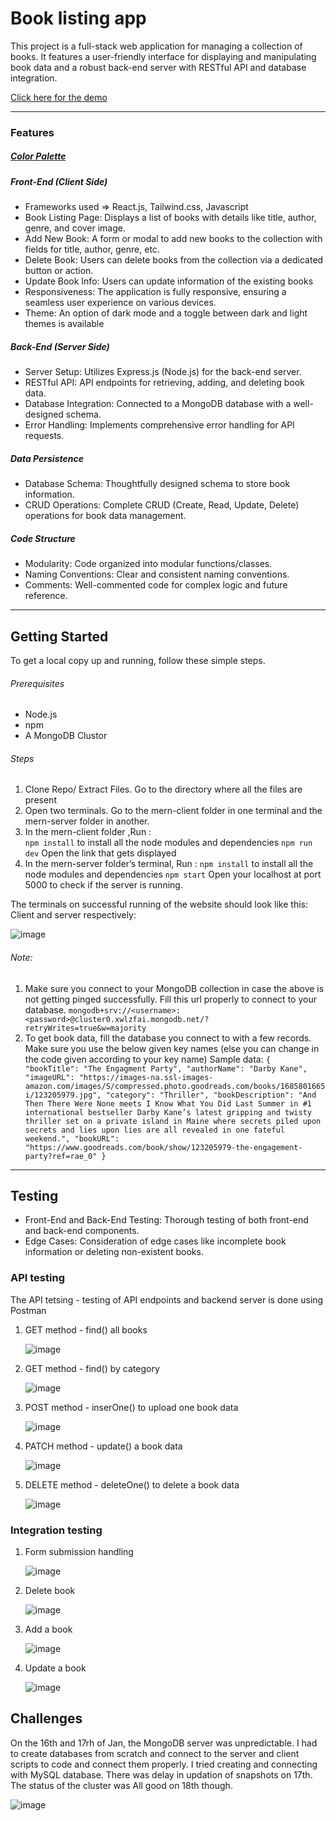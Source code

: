 # Book listing app
This project is a full-stack web application for managing a collection of books. It features a user-friendly interface for displaying and manipulating book data and a robust back-end server with RESTful API and database integration.

[Click here for the demo](https://youtu.be/dwo3tENArDE)

----------------------------------------------------------------------------------------------------------------------
### Features

##### [Color Palette](https://www.color-hex.com/color-palette/7133)

##### Front-End (Client Side)
- Frameworks used => React.js, Tailwind.css, Javascript
- Book Listing Page: Displays a list of books with details like title, author, genre, and cover image.
- Add New Book: A form or modal to add new books to the collection with fields for title, author, genre, etc.
- Delete Book: Users can delete books from the collection via a dedicated button or action.
- Update Book Info: Users can update information of the existing books 
- Responsiveness: The application is fully responsive, ensuring a seamless user experience on various devices.
- Theme: An option of dark mode and a toggle between dark and light themes is available

##### Back-End (Server Side)
- Server Setup: Utilizes Express.js (Node.js) for the back-end server.
- RESTful API: API endpoints for retrieving, adding, and deleting book data.
- Database Integration: Connected to a MongoDB database with a well-designed schema.
- Error Handling: Implements comprehensive error handling for API requests.

##### Data Persistence
- Database Schema: Thoughtfully designed schema to store book information.
- CRUD Operations: Complete CRUD (Create, Read, Update, Delete) operations for book data management.

##### Code Structure
- Modularity: Code organized into modular functions/classes.
- Naming Conventions: Clear and consistent naming conventions.
- Comments: Well-commented code for complex logic and future reference.

----------------------------------------------------------------------------------------------------------------------

## Getting Started

To get a local copy up and running, follow these simple steps.

###### Prerequisites
- Node.js
- npm
- A MongoDB Clustor

###### Steps
1.	Clone Repo/ Extract Files. Go to the directory where all the files are present
2.	Open two terminals. Go to the mern-client folder in one terminal and the mern-server folder in another.
3.	In the mern-client folder ,Run :  
` npm install `	 to install all the node modules and dependencies
` npm run dev ` 	Open the link that gets displayed
4.	In the mern-server folder’s terminal, Run :
` npm install ` 	to install all the node modules and dependencies 
` npm start ` 	Open your localhost at port 5000 to check if the server is running.

The terminals on successful running of the website should look like this: 
Client and server respectively:

![image](https://github.com/vaishnavirbhat26/book-listing-app/assets/112920991/92c6c2f5-8381-43db-88b1-0f648020f8f7)

###### Note:
1.	Make sure you connect to your MongoDB collection in case the above is not getting pinged successfully. Fill this url properly to connect to your database.
`mongodb+srv://<username>:<password>@cluster0.xwlzfai.mongodb.net/?retryWrites=true&w=majority`
2.	To get book data, fill the database you connect to with a few records. Make sure you use the below given key names (else you can change in the code given according to your key name)
Sample data:
`
{
    "bookTitle": "The Engagment Party",
    "authorName": "Darby Kane",
    "imageURL": "https://images-na.ssl-images-amazon.com/images/S/compressed.photo.goodreads.com/books/1685801665i/123205979.jpg",
    "category": "Thriller",
    "bookDescription": "And Then There Were None meets I Know What You Did Last Summer in #1 international bestseller Darby Kane’s latest gripping and twisty thriller set on a private island in Maine where secrets piled upon secrets and lies upon lies are all revealed in one fateful weekend.",
    "bookURL": "https://www.goodreads.com/book/show/123205979-the-engagement-party?ref=rae_0"
}
`
----------------------------------------------------------------------------------------------------------------------
## Testing 

- Front-End and Back-End Testing: Thorough testing of both front-end and back-end components.
- Edge Cases: Consideration of edge cases like incomplete book information or deleting non-existent books.

### API testing 
The API tetsing - testing of API endpoints and backend server is done using Postman

1. GET method - find() all books
   
   ![image](https://github.com/vaishnavirbhat26/book-listing-app/assets/112920991/24ea6a0e-9b19-4318-8178-eb8042f43f3d)

2. GET method - find() by category

   ![image](https://github.com/vaishnavirbhat26/book-listing-app/assets/112920991/d4fcd160-f659-469b-a8c6-204783b2c6c7)

3. POST method - inserOne() to upload one book data

   ![image](https://github.com/vaishnavirbhat26/book-listing-app/assets/112920991/5d68d933-0333-4e39-a9d6-213002052e26)

4. PATCH method - update() a book data

   ![image](https://github.com/vaishnavirbhat26/book-listing-app/assets/112920991/42f220bb-189c-47ad-a248-93286a3d11f7)

5. DELETE method - deleteOne() to delete a book data

   ![image](https://github.com/vaishnavirbhat26/book-listing-app/assets/112920991/9ece0fae-4127-4a29-932c-3d3e07202b94)

### Integration testing

1. Form submission handling
   
   ![image](https://github.com/vaishnavirbhat26/book-listing-app/assets/112920991/ba711a0d-645f-4776-9bb2-22ce7266f87e)
   
2. Delete book

   ![image](https://github.com/vaishnavirbhat26/book-listing-app/assets/112920991/5815ca73-9fd2-4897-98a7-b7ae43f558e6)

3. Add a book

    ![image](https://github.com/vaishnavirbhat26/book-listing-app/assets/112920991/6ece1c48-58d4-42ba-992a-52f19d476a1b)
   
5. Update a book

   ![image](https://github.com/vaishnavirbhat26/book-listing-app/assets/112920991/ac60163c-7885-41fc-bbe8-dae99b8a4566)

## Challenges 

On the 16th and 17rh of Jan, the MongoDB server was unpredictable. I had to create databases from scratch and connect to the server and client scripts to code and connect them properly. I tried creating and connecting with MySQL database. 
There was delay in updation of snapshots on 17th. The status of the cluster was All good on 18th though. 

![image](https://github.com/vaishnavirbhat26/book-listing-app/assets/112920991/94ae1dff-05b9-4842-b432-ea767a7b589e)



   






